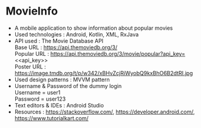 # MovieInfo

- A mobile application to show information about popular movies
- Used technologies : Android, Kotlin, XML, RxJava
- API used : The Movie Database API\
    Base URL : https://api.themoviedb.org/3/ \
    Popular URL : https://api.themoviedb.org/3/movie/popular?api_key=<<api_key>> \
    Poster URL : https://image.tmdb.org/t/p/w342/xBHvZcjRiWyobQ9kxBhO6B2dtRI.jpg 
- Used design patterns : MVVM pattern
- Username & Password of the dummy login\
    Username = user1\
    Password = user123
- Text editors & IDEs : Android Studio
- Resources : https://stackoverflow.com/, https://developer.android.com/, https://www.tutorialkart.com/
